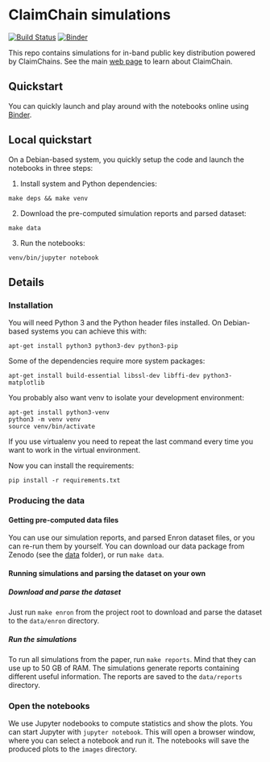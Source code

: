 # ClaimChain simulations

[![Build Status](https://travis-ci.org/claimchain/claimchain-simulations.svg?branch=master)](https://travis-ci.org/claimchain/claimchain-simulations)
[![Binder](https://mybinder.org/badge.svg)](https://mybinder.org/v2/gh/claimchain/claimchain-simulations/master?filepath=notebooks)

This repo contains simulations for in-band public key distribution powered by ClaimChains. See the main [web page](https://claimchain.github.io) to learn about ClaimChain.

## Quickstart

You can quickly launch and play around with the notebooks online using [Binder](https://mybinder.org/v2/gh/claimchain/claimchain-simulations/master?filepath=notebooks).

## Local quickstart

On a Debian-based system, you quickly setup the code and launch the notebooks
in three steps:

1. Install system and Python dependencies:
```
make deps && make venv
```

2. Download the pre-computed simulation reports and parsed dataset:
```
make data
```

3. Run the notebooks:
```
venv/bin/jupyter notebook
```

## Details

### Installation

You will need Python 3 and the Python header files installed. On Debian-based systems
you can achieve this with:
```
apt-get install python3 python3-dev python3-pip
```

Some of the dependencies require more system packages:
```
apt-get install build-essential libssl-dev libffi-dev python3-matplotlib
```

You probably also want venv to isolate your development environment:
```
apt-get install python3-venv
python3 -m venv venv
source venv/bin/activate
```

If you use virtualenv you need to repeat the last command every time you
want to work in the virtual environment.

Now you can install the requirements:
```
pip install -r requirements.txt
```

### Producing the data

#### Getting pre-computed data files
You can use our simulation reports, and parsed Enron dataset files, or you can
re-run them by yourself. You can download our data package from Zenodo (see 
the [data](data) folder), or run ``make data``.

#### Running simulations and parsing the dataset on your own

##### Download and parse the dataset

Just run ``make enron`` from the project root to download and parse the dataset to
the ``data/enron`` directory.

##### Run the simulations

To run all simulations from the paper, run ``make reports``. Mind that they
can use up to 50 GB of RAM. The simulations generate reports containing
different useful information. The reports are saved to the ``data/reports``
directory.


### Open the notebooks

We use Jupyter nodebooks to compute statistics and show the plots. You can
start Jupyter with ``jupyter notebook``. This will open a browser window,
where you can select a notebook and run it. The notebooks will save the
produced plots to the ``images`` directory.
